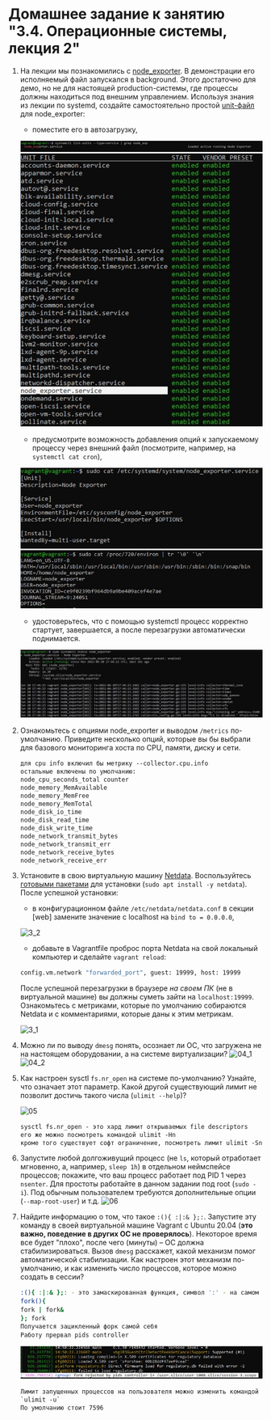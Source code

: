 # Домашнее задание к занятию "3.4. Операционные системы, лекция 2"

1. На лекции мы познакомились с [node_exporter](https://github.com/prometheus/node_exporter/releases). В демонстрации его исполняемый файл запускался в background. Этого достаточно для демо, но не для настоящей production-системы, где процессы должны находиться под внешним управлением. Используя знания из лекции по systemd, создайте самостоятельно простой [unit-файл](https://www.freedesktop.org/software/systemd/man/systemd.service.html) для node_exporter:

    * поместите его в автозагрузку,
   
    ![01_1](https://github.com/NotClove/netology.devops/blob/master/03-sysadmin-04-os/pics/01_1.jpg?raw=true)
    ![01_4](https://github.com/NotClove/netology.devops/blob/master/03-sysadmin-04-os/pics/01_4.jpg?raw=true)
    * предусмотрите возможность добавления опций к запускаемому процессу через внешний файл (посмотрите, например, на `systemctl cat cron`),
   
    ![01_2](https://github.com/NotClove/netology.devops/blob/master/03-sysadmin-04-os/pics/01_2.jpg?raw=true)
    ![01_3](https://github.com/NotClove/netology.devops/blob/master/03-sysadmin-04-os/pics/01_3.jpg?raw=true)
    * удостоверьтесь, что с помощью systemctl процесс корректно стартует, завершается, а после перезагрузки автоматически поднимается.
   
    ![01_22](https://github.com/NotClove/netology.devops/blob/master/03-sysadmin-04-os/pics/01_22.jpg?raw=true)

2. Ознакомьтесь с опциями node_exporter и выводом `/metrics` по-умолчанию. Приведите несколько опций, которые вы бы выбрали для базового мониторинга хоста по CPU, памяти, диску и сети.
    ```
   для cpu info включил бы метрику --collector.cpu.info
   остальные включены по умолчанию:
   node_cpu_seconds_total counter
   node_memory_MemAvailable
   node_memory_MemFree
   node_memory_MemTotal
   node_disk_io_time
   node_disk_read_time
   node_disk_write_time
   node_network_transmit_bytes
   node_network_transmit_err
   node_network_receive_bytes
   node_network_receive_err
   ```
3. Установите в свою виртуальную машину [Netdata](https://github.com/netdata/netdata). Воспользуйтесь [готовыми пакетами](https://packagecloud.io/netdata/netdata/install) для установки (`sudo apt install -y netdata`). После успешной установки:
    * в конфигурационном файле `/etc/netdata/netdata.conf` в секции [web] замените значение с localhost на `bind to = 0.0.0.0`,
   
    ![3_2](https://github.com/NotClove/netology.devops/blob/master/03-sysadmin-04-os/pics/3_2.jpg?raw=true)
    * добавьте в Vagrantfile проброс порта Netdata на свой локальный компьютер и сделайте `vagrant reload`:

    ```bash
    config.vm.network "forwarded_port", guest: 19999, host: 19999
    ```

    После успешной перезагрузки в браузере *на своем ПК* (не в виртуальной машине) вы должны суметь зайти на `localhost:19999`. Ознакомьтесь с метриками, которые по умолчанию собираются Netdata и с комментариями, которые даны к этим метрикам.

    ![3_1](https://github.com/NotClove/netology.devops/blob/master/03-sysadmin-04-os/pics/3_1.jpg?raw=true)

4. Можно ли по выводу `dmesg` понять, осознает ли ОС, что загружена не на настоящем оборудовании, а на системе виртуализации?
   ![04_1](https://github.com/NotClove/netology.devops/blob/master/03-sysadmin-04-os/pics/4_1.jpg?raw=true)
   ![04_2](https://github.com/NotClove/netology.devops/blob/master/03-sysadmin-04-os/pics/4_2.jpg?raw=true)
5. Как настроен sysctl `fs.nr_open` на системе по-умолчанию? Узнайте, что означает этот параметр. Какой другой существующий лимит не позволит достичь такого числа (`ulimit --help`)?

    ![05](https://github.com/NotClove/netology.devops/blob/master/03-sysadmin-04-os/pics/05.jpg?raw=true)
    ```
    sysctl fs.nr_open - это хард лимит открываемых file descriptors
    его же можно посмотреть командой ulimit -Hn
    кроме того существует софт ограничение, посмотреть лимит ulimit -Sn
    ```


6. Запустите любой долгоживущий процесс (не `ls`, который отработает мгновенно, а, например, `sleep 1h`) в отдельном неймспейсе процессов; покажите, что ваш процесс работает под PID 1 через `nsenter`. Для простоты работайте в данном задании под root (`sudo -i`). Под обычным пользователем требуются дополнительные опции (`--map-root-user`) и т.д.
   ![06](https://github.com/NotClove/netology.devops/blob/master/03-sysadmin-04-os/pics/06.jpg?raw=true)
7. Найдите информацию о том, что такое `:(){ :|:& };:`. Запустите эту команду в своей виртуальной машине Vagrant с Ubuntu 20.04 (**это важно, поведение в других ОС не проверялось**). Некоторое время все будет "плохо", после чего (минуты) – ОС должна стабилизироваться. Вызов `dmesg` расскажет, какой механизм помог автоматической стабилизации. Как настроен этот механизм по-умолчанию, и как изменить число процессов, которое можно создать в сессии?
    ```bash
   :(){ :|:& };: - это замаскированная функция, символ ':' - на самом деле название функции, для простоты понимания, можно разделить на несколько строк изменив название функции:
   fork(){
   fork | fork& 
   }; fork
   Получается зацикленный форк самой себя
   Работу прервал pids controller
   ```
   ![07](https://github.com/NotClove/netology.devops/blob/master/03-sysadmin-04-os/pics/7.jpg?raw=true)
    ```
   Лимит запущенных процессов на пользователя можно изменить командой `ulimit -u`
   По умолчанию стоит 7596
   ```
 